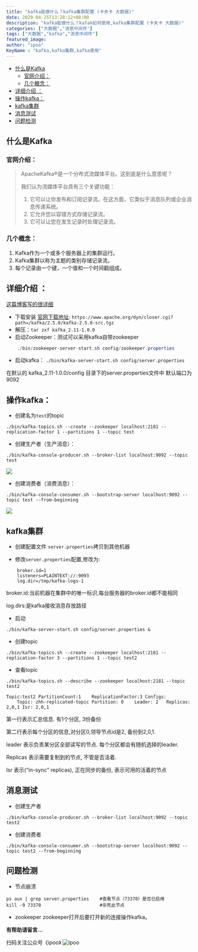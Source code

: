 ```yaml
---
title: "kafka能做什么？kafka集群配置 (卡夫卡 大数据)"
date: 2020-04-25T13:28:12+08:00
description: "kafka能做什么？kafak如何使用,kafka集群配置 (卡夫卡 大数据)"
categories: ["大数据","消息中间件"]
tags: ["大数据","kafka","消息中间件"]
featured_image:
author: "ipoo"
KeyName : "kafka,kafka集群,kafka使用"
---
```

<!-- MarkdownTOC -->

- [什么是Kafka](#%E4%BB%80%E4%B9%88%E6%98%AFkafka)
	- [官网介绍：](#%E5%AE%98%E7%BD%91%E4%BB%8B%E7%BB%8D%EF%BC%9A)
	- [几个概念：](#%E5%87%A0%E4%B8%AA%E6%A6%82%E5%BF%B5%EF%BC%9A)
- [详细介绍 ：](#%E8%AF%A6%E7%BB%86%E4%BB%8B%E7%BB%8D-%EF%BC%9A)
- [操作kafka：](#%E6%93%8D%E4%BD%9Ckafka%EF%BC%9A)
- [kafka集群](#kafka%E9%9B%86%E7%BE%A4)
- [消息测试](#%E6%B6%88%E6%81%AF%E6%B5%8B%E8%AF%95)
- [问题检测](#%E9%97%AE%E9%A2%98%E6%A3%80%E6%B5%8B)

<!-- /MarkdownTOC -->


## 什么是Kafka 
### 官网介绍：
> ApacheKafka®是一个分布式流媒体平台。这到底是什么意思呢？
>
>	我们认为流媒体平台具有三个关键功能：
>	 1. 它可以让你发布和订阅记录流。在这方面，它类似于消​​息队列或企业消息传递系统。
>	 2. 它允许您以容错方式存储记录流。
>	 3. 它可以让您在发生记录时处理记录流。
### 几个概念：
 1.  Kafka作为一个或多个服务器上的集群运行。
 2. Kafka集群以称为主题的类别存储记录流。
 3. 每个记录由一个键，一个值和一个时间戳组成。
## 详细介绍 ：
[这篇博客写的很详细](https://blog.csdn.net/qq_37518574/article/details/105748930)
- 下载安装 
[官网下载地址](https://www.apache.org/dyn/closer.cgi?path=/kafka/2.5.0/kafka-2.5.0-src.tgz): `https://www.apache.org/dyn/closer.cgi?path=/kafka/2.5.0/kafka-2.5.0-src.tgz`
- 解压：`tar zxf kafka_2.11-1.0.0`
- 启动Zookeeper：测试可以采用kafka自带zookeeper
```java
	./bin/zookeeper-server-start.sh config/zookeeper.properties 
```
-  启动kafka：
`./bin/kafka-server-start.sh config/server.properties`

在默认的 kafka_2.11-1.0.0/config 目录下的server.properties文件中
默认端口为9092
## 操作kafka：
- 创建名为`test`的topic
```text
./bin/kafka-topics.sh --create --zookeeper localhost:2181 --replication-factor 1 --partitions 1 --topic test
```
- 创建生产者（生产消息）：
```text
./bin/kafka-console-producer.sh --broker-list localhost:9092 --topic test
```
![](https://imgconvert.csdnimg.cn/aHR0cDovL2ltZy5ibG9nLmNzZG4ubmV0LzIwMTgwMTE4MTQwMDQ2NzU5)
- 创建消费者（消费消息）：
```text
./bin/kafka-console-consumer.sh --bootstrap-server localhost:9092 --topic test --from-beginning
```
![](https://imgconvert.csdnimg.cn/aHR0cDovL2ltZy5ibG9nLmNzZG4ubmV0LzIwMTgwMTE4MTQwMTE5MTM3)

## kafka集群 
- 创建配置文件 `server.properties`拷贝到其他机器

- 修改`server.properties`配置,修改为:
```text
    broker.id=1
    listeners=PLAINTEXT://:9093
    log.dir=/tmp/kafka-logs-1
```
broker.id:当前机器在集群中的唯一标识,每台服务器的broker.id都不能相同  

log.dirs:是kafka接收消息存放路径

- 启动 
```text
./bin/kafka-server-start.sh config/server.properties & 
```
- 创建topic 
```text
./bin/kafka-topics.sh --create --zookeeper localhost:2181 --replication-factor 3 --partitions 1 --topic test2
```
- 查看topic
```text
./bin/kafka-topics.sh --describe --zookeeper localhost:2181 --topic test2

Topic:test2	PartitionCount:1	ReplicationFactor:3	Configs:
	Topic: zhh-replicated-topic	Partition: 0	Leader: 2	Replicas: 2,0,1	Isr: 2,0,1
```

第一行表示汇总信息. 有1个分区, 3份备份

第二行表示每个分区的信息,对分区0,领导节点id是2, 备份到2,0,1.

leader 表示负责某分区全部读写的节点. 每个分区都会有随机选择的leader.

Replicas 表示需要复制到的节点, 不管是否活着.

Isr 表示(“in-sync” replicas), 正在同步的备份, 表示可用的活着的节点
## 消息测试

- 创建生产者
```text
./bin/kafka-console-producer.sh --broker-list localhost:9092 --topic test2
```
- 创建消费者
```text
./bin/kafka-console-consumer.sh --bootstrap-server localhost:9092 --topic test2 --from-beginning
```
## 问题检测
- 节点崩溃
```text
ps aux | grep server.properties    #查看节点（73370）是否已启用
kill -9 73370					   #杀死此节点
```
- zookeeper
 zookeeper打开后要打开新的连接操作kafka。


**有帮助请留言...**


扫码关注公众号《ipoo》
![ipoo](http://oss.ipooli.com/images/%E5%85%AC%E4%BC%97%E5%8F%B7code.jpg)